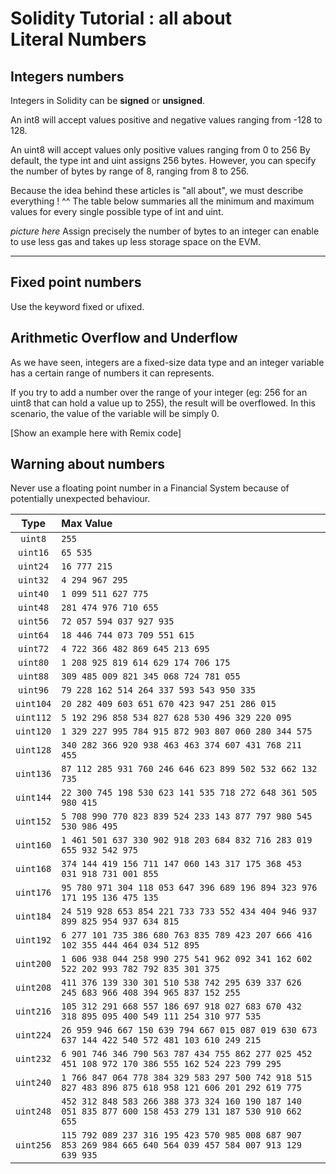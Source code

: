 # Solidity Tutorial : all about Literal Numbers

## Integers numbers

Integers in Solidity can be **signed** or **unsigned**.

An int8 will accept values positive and negative values ranging from -128 to 128.

An uint8 will accept values only positive values ranging from 0 to 256
By default, the type int and uint assigns 256 bytes. However, you can specify the number of bytes by range of 8, ranging from 8 to 256.

Because the idea behind these articles is "all about", we must describe everything ! ^^ The table below summaries all the minimum and maximum values for every single possible type of int and uint.

_picture here_
Assign precisely the number of bytes to an integer can enable to use less gas and takes up less storage space on the EVM.

---

## Fixed point numbers

Use the keyword fixed or ufixed.

## Arithmetic Overflow and Underflow

As we have seen, integers are a fixed-size data type and an integer variable has a certain range of numbers it can represents.

If you try to add a number over the range of your integer (eg: 256 for an uint8 that can hold a value up to 255), the result will be overflowed. In this scenario, the value of the variable will be simply 0.

[Show an example here with Remix code]

## Warning about numbers

Never use a floating point number in a Financial System because of potentially unexpected behaviour.

|   Type    | Max Value                                                                                                 |
| :-------: | :-------------------------------------------------------------------------------------------------------- |
|  `uint8`  | `255`                                                                                                     |
| `uint16`  | `65 535`                                                                                                  |
| `uint24`  | `16 777 215`                                                                                              |
| `uint32`  | `4 294 967 295`                                                                                           |
| `uint40`  | `1 099 511 627 775`                                                                                       |
| `uint48`  | `281 474 976 710 655`                                                                                     |
| `uint56`  | `72 057 594 037 927 935`                                                                                  |
| `uint64`  | `18 446 744 073 709 551 615`                                                                              |
| `uint72`  | `4 722 366 482 869 645 213 695`                                                                           |
| `uint80`  | `1 208 925 819 614 629 174 706 175`                                                                       |
| `uint88`  | `309 485 009 821 345 068 724 781 055`                                                                     |
| `uint96`  | `79 228 162 514 264 337 593 543 950 335`                                                                  |
| `uint104` | `20 282 409 603 651 670 423 947 251 286 015`                                                              |
| `uint112` | `5 192 296 858 534 827 628 530 496 329 220 095`                                                           |
| `uint120` | `1 329 227 995 784 915 872 903 807 060 280 344 575`                                                       |
| `uint128` | `340 282 366 920 938 463 463 374 607 431 768 211 455`                                                     |
| `uint136` | `87 112 285 931 760 246 646 623 899 502 532 662 132 735`                                                  |
| `uint144` | `22 300 745 198 530 623 141 535 718 272 648 361 505 980 415`                                              |
| `uint152` | `5 708 990 770 823 839 524 233 143 877 797 980 545 530 986 495`                                           |
| `uint160` | `1 461 501 637 330 902 918 203 684 832 716 283 019 655 932 542 975`                                       |
| `uint168` | `374 144 419 156 711 147 060 143 317 175 368 453 031 918 731 001 855`                                     |
| `uint176` | `95 780 971 304 118 053 647 396 689 196 894 323 976 171 195 136 475 135`                                  |
| `uint184` | `24 519 928 653 854 221 733 733 552 434 404 946 937 899 825 954 937 634 815`                              |
| `uint192` | `6 277 101 735 386 680 763 835 789 423 207 666 416 102 355 444 464 034 512 895`                           |
| `uint200` | `1 606 938 044 258 990 275 541 962 092 341 162 602 522 202 993 782 792 835 301 375`                       |
| `uint208` | `411 376 139 330 301 510 538 742 295 639 337 626 245 683 966 408 394 965 837 152 255`                     |
| `uint216` | `105 312 291 668 557 186 697 918 027 683 670 432 318 895 095 400 549 111 254 310 977 535`                 |
| `uint224` | `26 959 946 667 150 639 794 667 015 087 019 630 673 637 144 422 540 572 481 103 610 249 215`              |
| `uint232` | `6 901 746 346 790 563 787 434 755 862 277 025 452 451 108 972 170 386 555 162 524 223 799 295`           |
| `uint240` | `1 766 847 064 778 384 329 583 297 500 742 918 515 827 483 896 875 618 958 121 606 201 292 619 775`       |
| `uint248` | `452 312 848 583 266 388 373 324 160 190 187 140 051 835 877 600 158 453 279 131 187 530 910 662 655`     |
| `uint256` | `115 792 089 237 316 195 423 570 985 008 687 907 853 269 984 665 640 564 039 457 584 007 913 129 639 935` |
